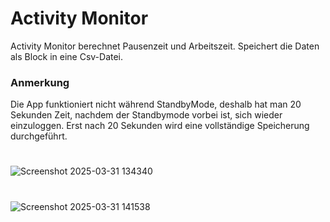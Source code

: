 # Activity Monitor

Activity Monitor berechnet Pausenzeit und Arbeitszeit. Speichert die Daten als Block in eine Csv-Datei. 

### Anmerkung
Die App funktioniert nicht während StandbyMode, deshalb hat man 20 Sekunden Zeit, nachdem der Standbymode vorbei ist, sich wieder einzuloggen.
Erst nach 20 Sekunden wird eine vollständige Speicherung durchgeführt.

#

![Screenshot 2025-03-31 134340](https://github.com/user-attachments/assets/2c70fc5b-338f-45b1-b049-cd81d4eba60e)

#

![Screenshot 2025-03-31 141538](https://github.com/user-attachments/assets/2a041e48-c645-4147-9a55-b3b6141b1785)
